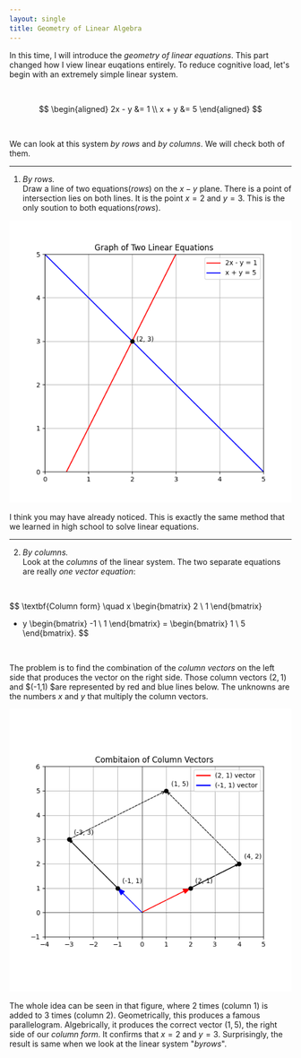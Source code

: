 ```yaml
---
layout: single
title: Geometry of Linear Algebra
---
```


In this time, I will introduce the *geometry of linear equations*. This part changed how I view linear euqations entirely. To reduce cognitive load, let's begin with an extremely simple linear system. 

<br>

$$
\begin{aligned}
2x - y &= 1 \\
x + y &= 5
\end{aligned}
$$

<br>

We can look at this system *by rows* and *by columns*. We will check both of them. 

---


1. *By rows.*  
Draw a line of two equations($rows$) on the $x-y$ plane. There is a point of intersection lies on both lines. It is the point $x=2$ and $y=3$. This is the only soution to both equations($rows$). 

![intersection](/assets/images/Figure_1.png)

I think you may have already noticed. This is exactly the same method that we learned in high school to solve linear equations.


---


2. *By columns.*   
Look at the *columns* of the linear system. The two separate equations are really *one vector equation*:


<br>

$$
\textbf{Column form} \quad
x \begin{bmatrix} 2 \\ 1 \end{bmatrix}
+ y \begin{bmatrix} -1 \\ 1 \end{bmatrix}
= \begin{bmatrix} 1 \\ 5 \end{bmatrix}.
$$

<br>

The problem is to find the combination of the *column vectors* on the left side that produces the vector on the right side. Those column vectors $(2,1)$ and $(-1,1) $are represented by red and blue lines below. The unknowns are the numbers $x$ and $y$ that multiply the column vectors. 

![combination](/assets/images/Figure_2.png)

The whole idea can be seen in that figure, where $2$ times (column $1$) is added to $3$ times (column $2$). Geometrically, this produces a famous parallelogram. Algebrically, it produces the correct vector $(1,5)$, the right side of our *column form*. It confirms that $x=2$ and $y=3$. Surprisingly, the result is same when we look at the linear system "$by rows$".  

